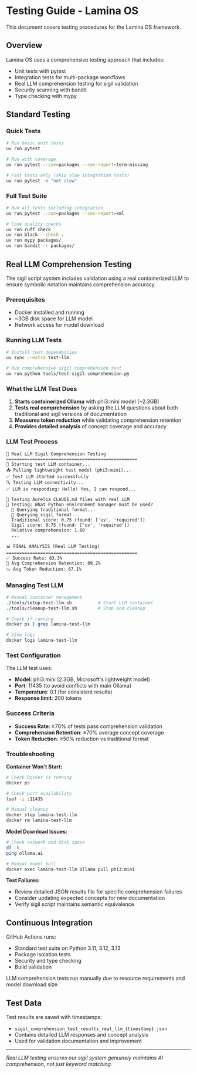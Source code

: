# Testing Guide - Lamina OS

This document covers testing procedures for the Lamina OS framework.

## Overview

Lamina OS uses a comprehensive testing approach that includes:
- Unit tests with pytest
- Integration tests for multi-package workflows
- Real LLM comprehension testing for sigil validation
- Security scanning with bandit
- Type checking with mypy

## Standard Testing

### Quick Tests
```bash
# Run basic unit tests
uv run pytest

# Run with coverage
uv run pytest --cov=packages --cov-report=term-missing

# Fast tests only (skip slow integration tests)
uv run pytest -m "not slow"
```

### Full Test Suite
```bash
# Run all tests including integration
uv run pytest --cov=packages --cov-report=xml

# Code quality checks
uv run ruff check
uv run black --check .
uv run mypy packages/
uv run bandit -r packages/
```

## Real LLM Comprehension Testing

The sigil script system includes validation using a real containerized LLM to ensure symbolic notation maintains comprehension accuracy.

### Prerequisites
- Docker installed and running
- ~3GB disk space for LLM model
- Network access for model download

### Running LLM Tests

```bash
# Install test dependencies
uv sync --extra test-llm

# Run comprehensive sigil comprehension test
uv run python tools/test-sigil-comprehension.py
```

### What the LLM Test Does

1. **Starts containerized Ollama** with phi3:mini model (~2.3GB)
2. **Tests real comprehension** by asking the LLM questions about both traditional and sigil versions of documentation
3. **Measures token reduction** while validating comprehension retention
4. **Provides detailed analysis** of concept coverage and accuracy

### LLM Test Process

```
🧪 Real LLM Sigil Comprehension Testing
==================================================
🚀 Starting test LLM container...
📥 Pulling lightweight test model (phi3:mini)...
✅ Test LLM started successfully
🔍 Testing LLM connectivity...
✅ LLM is responding: Hello! Yes, I can respond...

📁 Testing Aurelia CLAUDE.md files with real LLM
🧪 Testing: What Python environment manager must be used?
  📝 Querying traditional format...
  📝 Querying sigil format...
  Traditional score: 0.75 (found: ['uv', 'required'])
  Sigil score: 0.75 (found: ['uv', 'required'])
  Relative comprehension: 1.00
  ...

📊 FINAL ANALYSIS (Real LLM Testing)
==================================================
✅ Success Rate: 83.3%
🧠 Avg Comprehension Retention: 89.2%
📉 Avg Token Reduction: 67.1%
```

### Managing Test LLM

```bash
# Manual container management
./tools/setup-test-llm.sh          # Start LLM container
./tools/cleanup-test-llm.sh        # Stop and cleanup

# Check if running
docker ps | grep lamina-test-llm

# View logs
docker logs lamina-test-llm
```

### Test Configuration

The LLM test uses:
- **Model**: phi3:mini (2.3GB, Microsoft's lightweight model)
- **Port**: 11435 (to avoid conflicts with main Ollama)
- **Temperature**: 0.1 (for consistent results)
- **Response limit**: 200 tokens

### Success Criteria

- **Success Rate**: ≥70% of tests pass comprehension validation
- **Comprehension Retention**: ≥70% average concept coverage
- **Token Reduction**: ≥50% reduction vs traditional format

### Troubleshooting

**Container Won't Start:**
```bash
# Check Docker is running
docker ps

# Check port availability
lsof -i :11435

# Manual cleanup
docker stop lamina-test-llm
docker rm lamina-test-llm
```

**Model Download Issues:**
```bash
# Check network and disk space
df -h
ping ollama.ai

# Manual model pull
docker exec lamina-test-llm ollama pull phi3:mini
```

**Test Failures:**
- Review detailed JSON results file for specific comprehension failures
- Consider updating expected concepts for new documentation
- Verify sigil script maintains semantic equivalence

## Continuous Integration

GitHub Actions runs:
- Standard test suite on Python 3.11, 3.12, 3.13
- Package isolation tests
- Security and type checking
- Build validation

LLM comprehension tests run manually due to resource requirements and model download size.

## Test Data

Test results are saved with timestamps:
- `sigil_comprehension_test_results_real_llm_{timestamp}.json`
- Contains detailed LLM responses and concept analysis
- Used for validation documentation and improvement

---

*Real LLM testing ensures our sigil system genuinely maintains AI comprehension, not just keyword matching.*